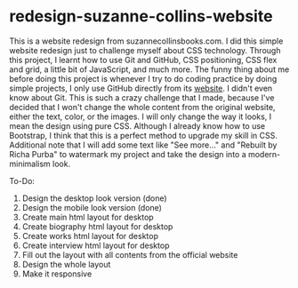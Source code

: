 # redesign-suzanne-collins-website

This is a website redesign from suzannecollinsbooks.com. I did this simple website redesign just to challenge myself about CSS technology. Through this project, I learnt how to use Git and GitHub, CSS positioning, CSS flex and grid, a little bit of JavaScript, and much more. The funny thing about me before doing this project is whenever I try to do coding practice by doing simple projects, I only use GitHub directly from its <a href="https://github.com">website</a>. I didn't even know about Git.
This is such a crazy challenge that I made, because I've decided that I won't change the whole content from the original website, either the text, color, or the images. I will only change the way it looks, I mean the design using pure CSS. Although I already know how to use Bootstrap, I think that this is a perfect method to upgrade my skill in CSS. Additional note that I will add some text like "See more..." and "Rebuilt by Richa Purba" to watermark my project and take the design into a modern-minimalism look.

To-Do:
1. Design the desktop look version      (done)
2. Design the mobile look version       (done)
3. Create main html layout for desktop
4. Create biography html layout for desktop
5. Create works html layout for desktop
6. Create interview html layout for desktop
7. Fill out the layout with all contents from the official website
8. Design the whole layout
9. Make it responsive